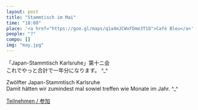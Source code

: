 ```yaml
---
layout: post
title: "Stammtisch im Mai"
time: "18:00"
place: '<a href="https://goo.gl/maps/q1a4mJCWxFDme3T18">Café Bleu</a>'
people: "?"
compo: []
img: "may.jpg"
---
```


「Japan-Stammtisch Karlsruhe」第十ニ会  
これでやっと合計で一年分になります。 ^_^

Zwölfter Japan-Stammtisch Karlsruhe  
Damit hätten wir zumindest mal sowiel treffen wie Monate im Jahr. ^_^

[Teilnehmen / 参加](https://nuudel.digitalcourage.de/xuwmpMeJ8KOsujee)
